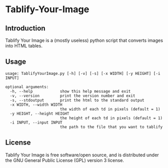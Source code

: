 Tablify-Your-Image
==================

Introduction
------------

Tablify Your Image is a (mostly useless) python script that converts images into HTML tables.

Usage
-----

```
usage: TablifyYourImage.py [-h] [-v] [-s] [-x WIDTH] [-y HEIGHT] [-i INPUT]

optional arguments:
  -h, --help            show this help message and exit
  -v, --version         print the version number and exit
  -s, --stdoutput       print the html to the standard output
  -x WIDTH, --width WIDTH
                        the width of each td in pixels (default = 1)
  -y HEIGHT, --height HEIGHT
                        the height of each td in pixels (default = 1)
  -i INPUT, --input INPUT
                        the path to the file that you want to tablify
```

License
-------

Tablify Your Image is free software/open source, and is distributed under the GNU General Public License (GPL) version 3 license.
